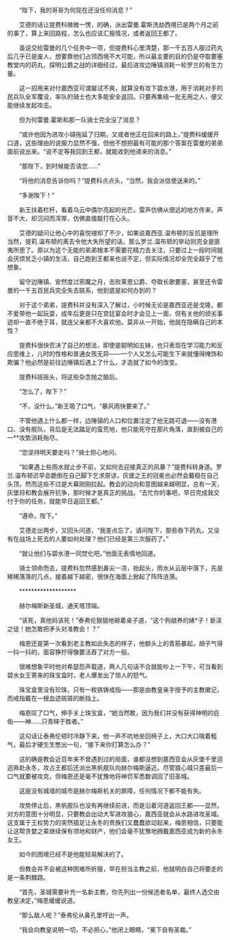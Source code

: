 　　“陛下，我的哥哥为何现在还没任何消息？”

　　艾德的话让提费科微微一愣，的确，派出雷曼.霍斯洗劫西境已是两个月之前的事了，算上来回路程，怎么也应该汇报情况，或者返回王都了。

　　虽说交给雷曼的几个任务中一项，但提费科心里清楚，那一千五百人服过药丸后几乎已是废人，想要靠他们占领西境不大可能，所以最主要的目的仍是夺取要塞教堂内的药丸，探明公爵之战的详细经过，最后进攻边陲镇消耗一轮罗兰的有生力量。

　　这一招用来对付嘉西亚可谓屡试不爽，就算没有攻下碧水港，用于消耗对手的民兵队全军覆没，率队的骑士也大多能安全返回。只要再集结一批无用之人，便又能继续发起攻击。

　　但为何雷曼.霍斯和那一队骑士完全没了消息？

　　“或许他因为进攻小镇拖延了归期，又或者他正在回来的路上，”提费科缓缓开口道，这些理由的说服力显然不强，但他不想把最有可能的那个答案在雷曼的弟弟面前说出来。“说不定等我回到王都，就能收到他递来的消息。”

　　“那陛下，到时候能否请您……”

　　“将他的消息告诉你吗？”提费科点点头，“当然，我会派信使送来的。”

　　“多谢陛下！”

　　新王扶着栏杆，看着乌云中偶尔亮起的光芒。雷声仿佛从很远的地方传来，声音不大，却沉闷而浑厚，仿佛直接敲打在心头。

　　艾德的疑问让他心中的喜悦褪却了不少，如果说嘉西亚.温布顿的反抗是理所当然，提莉.温布顿的离去令他大失所望的话，那么罗兰.温布顿的举动则完全是匪夷所思了。原以为这个无能的弟弟根本不需要花精力去关注，只要过上一段时间就会厌烦贫乏小镇的生活，自己跑到王都来也说不定，但实际情况却全完全超乎了他想象。

　　留守边陲镇、安然度过邪魔之月，击败莱恩公爵、夺取长歌要塞，甚至还令雷曼的一千五百民兵完全失去联系，他到底是如何办到的？

　　对于这个弟弟，提费科并没有深入了解过，小时候无论是嘉西亚还是戈隆，都不爱带他一起玩耍，成年后更是只在宫廷宴会时才会见上一面，但有关他的顽劣事迹却一直不绝于耳，就连父亲都不大喜欢他。莫非从一开始，他就在隐瞒自己的本性？

　　提费科很快否决了自己的想法，即使是聪明如五妹，也只表现在学习能力和反应思维上，儿时的性格和普通女孩无异——一个人又怎么可能生下来就懂得掩饰和欺骗？他必然是前往边陲镇后遇上了什么，才造就了如今的改变。

　　提费科摇摇头，将这些杂念抛之脑后。

　　“怎么了，陛下？”

　　“不，没什么，”新王吸了口气，“暴风雨快要来了。”

　　不管他遇上什么都一样，边陲镇的人口和位置注定了他无路可退——没有港口、没有舰队，背后是无法踏足的蛮荒地，他只能死守在那片角落，直到被自己的一**攻势消耗殆尽。

　　“您坚持明天要走吗？”骑士担心地问。

　　“如果遇上些雨水就止步不前，又如何去迎接真正的风暴？”提费科转身道。罗兰.温布顿迟早会跪倒在自己脚下乞求原谅，灰堡之王的冠冕也必然会戴稳在自己头顶，然而这些不过是大幕刚刚拉起。教会的动向和意图越来越明显，总有一天，灰堡将和教会展开抗争，那时候才是真正的挑战。“去忙你的事吧，早日完成我交付于你的任务，就能早日返回王都。”

　　“遵命，陛下。”

　　艾德走出两步，又回头问道，“我差点忘了，请问陛下，那些吞下药丸，又没有在战场上死去的人要如何处理？他们已经是第三次服药了。”

　　“就让他们与碧水港一同焚化吧。”他面无表情地回道。

　　骑士领命而去，提费科忽然感到鼻尖一凉，抬起头，雨水从云层中落下，先是稀稀落落的几点，接着越下越密，很快在海面上掀起了阵阵涟漪。

　　*******************

　　赫尔梅斯新圣城，通天塔顶端。

　　“该死，真他妈该死！”泰弗伦狠狠地砸着桌子道，“这个狗娘养的婊*子！亵渎之徒！她怎敢把矛头对准教会！？”

　　梅恩还是第一次看到老主教如此失态的样子，他额头上的青筋暴起，胡子气得一抖一抖的，面容狰狞得像要活吞了对方一般。

　　很难想象平时他对希瑟怨声载道，两人几句话不合就能吵上一下午，可当看到碧水女王寄来的珠宝盒时，老人爆发出了惊人的怒气。

　　珠宝盒里没有珍珠，只有一枚铁铸戒指——那是由教皇亲手授予的主教徽记，而戒指戴在一根血迹斑斑的断指上。

　　梅恩叹了口气，伸手关上珠宝盒，“她当然敢，因为我们并没有获得神明的庇佑——神……只青睐于胜者。”

　　这句话让泰弗伦顿时冷静下来，他一声不吭地坐回椅子上，大口大口喘着粗气，最后才硬生生憋出一句，“接下来你打算怎么办？”

　　这的确是教会近百年来不曾遇到过的局面，谁都没想到嘉西亚会从灰堡千里迢迢奔赴永冬，攻占王都后还派出黑帆舰队向赫尔梅斯逼近。尽管狼心城只差最后一口气就要被攻克，但梅恩还是毫不犹豫地将神罚军悉数调回了旧圣城。

　　这座没有城墙的城市是赫尔梅斯机关的屏障，任何情况下都不能有失。

　　攻势停止后，黑帆舰队也没有再继续前进，而是沿着河道返回王都——显然，对方的意图十分明显，只要教会出动大军进攻狼心，嘉西亚就会从水路进攻圣城。这支属于王权势力的突然插足让永冬的贵族们又蠢蠢欲动起来，梅恩相信，只要能让这帮贪婪之辈继续保有领地和财产，他们会毫不犹豫地拥戴嘉西亚成为新的永冬女王。

　　如今的困境已经不是他能轻易解决的了。

　　但教会并不会被这种困难所折服，早在担当主教之前，他就明白自己将要走的是一条荆棘路。

　　“首先，圣城需要补充一名新主教，你先列出一份候选者名单，最终人选交由教皇决定，”梅恩缓缓说道。

　　“那么敌人呢？”泰弗伦从鼻孔里哼出一声。

　　“我会向教皇说明一切，不必担心，”他闭上眼睛，“冕下自有圣裁。”

